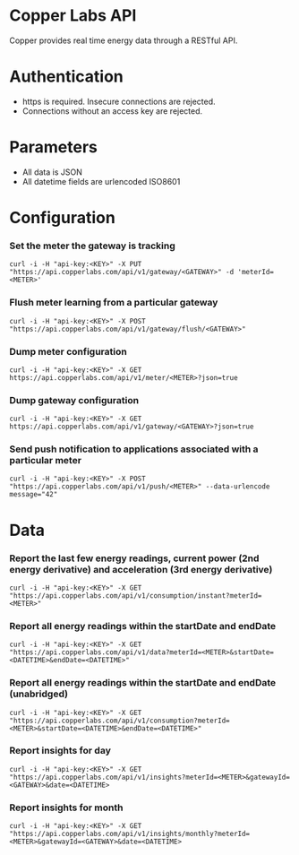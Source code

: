 # Copper Labs API

Copper provides real time energy data through a RESTful API.

# Authentication
* https is required. Insecure connections are rejected.
* Connections without an access key are rejected.

# Parameters
* All data is JSON
* All datetime fields are urlencoded ISO8601  

# Configuration
### Set the meter the gateway is tracking
```
curl -i -H "api-key:<KEY>" -X PUT "https://api.copperlabs.com/api/v1/gateway/<GATEWAY>" -d 'meterId=<METER>'
```

### Flush meter learning from a particular gateway
```
curl -i -H "api-key:<KEY>" -X POST "https://api.copperlabs.com/api/v1/gateway/flush/<GATEWAY>"
```

### Dump meter configuration
```
curl -i -H "api-key:<KEY>" -X GET https://api.copperlabs.com/api/v1/meter/<METER>?json=true
```

### Dump gateway configuration
```
curl -i -H "api-key:<KEY>" -X GET https://api.copperlabs.com/api/v1/gateway/<GATEWAY>?json=true
```

### Send push notification to applications associated with a particular meter
```
curl -i -H "api-key:<KEY>" -X POST "https://api.copperlabs.com/api/v1/push/<METER>" --data-urlencode message="42"
```

# Data

### Report the last few energy readings, current power (2nd energy derivative) and acceleration (3rd energy derivative)
```
curl -i -H "api-key:<KEY>" -X GET "https://api.copperlabs.com/api/v1/consumption/instant?meterId=<METER>"
```

### Report all energy readings within the startDate and endDate
```
curl -i -H "api-key:<KEY>" -X GET "https://api.copperlabs.com/api/v1/data?meterId=<METER>&startDate=<DATETIME>&endDate=<DATETIME>"
```

### Report all energy readings within the startDate and endDate (unabridged)
```
curl -i -H "api-key:<KEY>" -X GET "https://api.copperlabs.com/api/v1/consumption?meterId=<METER>&startDate=<DATETIME>&endDate=<DATETIME>"
```

### Report insights for day
```
curl -i -H "api-key:<KEY>" -X GET "https://api.copperlabs.com/api/v1/insights?meterId=<METER>&gatewayId=<GATEWAY>&date=<DATETIME>
```

### Report insights for month
```
curl -i -H "api-key:<KEY>" -X GET "https://api.copperlabs.com/api/v1/insights/monthly?meterId=<METER>&gatewayId=<GATEWAY>&date=<DATETIME>
```

